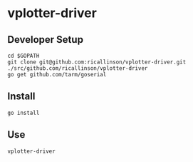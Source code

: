 # vplotter-driver

## Developer Setup

    cd $GOPATH
    git clone git@github.com:ricallinson/vplotter-driver.git ./src/github.com/ricallinson/vplotter-driver
    go get github.com/tarm/goserial

## Install

    go install

## Use

    vplotter-driver
